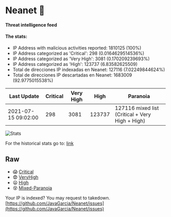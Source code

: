 # Neanet :hocho:
#### Threat intelligence feed
#### The stats:

- IP Address with malicious activities reported: 1810125 (100%)
- IP Address categorized as 'Critical':  298 (0.0164629514536%)
- IP Address categorized as 'Very High':  3081 (0.170209239693%)
- IP Address categorized as 'High':  123737 (6.83582625509)
- Total de direcciones IP indexadas en Neanet:  127116 (7.02249844624%)
- Total de direcciones IP descartadas en Neanet:  1683009 (92.9775015538%)

| Last Update | Critical | Very High | High | Paranoia |
| --- | --- | --- | --- | --- |
| 2021-07-15 09:02:00 | 298 | 3081 | 123737 | 127116 mixed list (Critical + Very High + High)|

![Stats](https://docs.google.com/spreadsheets/d/e/2PACX-1vSnaNMIXVabIpDJjufMlzH7poXnshF3mgd8Is1g9ytUEzVsP5my4Trn8f-xkoLLQ38xpL3HtmUexLo6/pubchart?oid=501124687&format=image)

For the historical stats go to: [link](/stats.csv)
## Raw
- :scream: [Critical](https://raw.githubusercontent.com/JavaGarcia/Neanet/master/blacklists/neanet_critical.txt)
- :fearful: [VeryHigh](https://raw.githubusercontent.com/JavaGarcia/Neanet/master/blacklists/neanet_veryHigh.txtt)
- :frowning: [High](https://raw.githubusercontent.com/JavaGarcia/Neanet/master/blacklists/neanet_high.txt)
- :dizzy_face: [Mixed-Paranoia](https://raw.githubusercontent.com/JavaGarcia/Neanet/master/blacklists/neanet_all.txt)


Your IP is indexed? You may request to takedown. [https://github.com/JavaGarcia/Neanet/issues](https://github.com/JavaGarcia/Neanet/issues)






































































































































































































































































































































































































































































































































































































































































































































































































































































































































































































































































































































































































































































































































































































































































































































































































































































































































































































































































































































































































































































































































































































































































































































































































































































































































































































































































































































































































































































































































































































































































































































































































































































































































































































































































































































































































































































































































































































































































































































































































































































































































































































































































































































































































































































































































































































































































































































































































































































































































































































































































































































































































































































































































































































































































































































































































































































































































































































































































































































































































































































































































































































































































































































































































































































































































































































































































































































































































































































































































































































































































































































































































































































































































































































































































































































































































































































































































































































